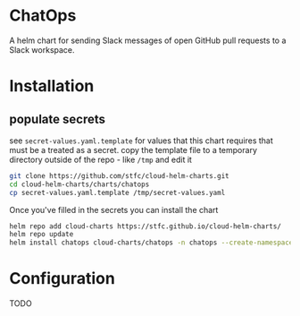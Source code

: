 # ChatOps

A helm chart for sending Slack messages of open GitHub pull requests to a Slack workspace.
 
# Installation

## populate secrets

see `secret-values.yaml.template` for values that this chart requires that must be a treated as a secret.
copy the template file to a temporary directory outside of the repo - like `/tmp` and edit it

```bash
git clone https://github.com/stfc/cloud-helm-charts.git
cd cloud-helm-charts/charts/chatops
cp secret-values.yaml.template /tmp/secret-values.yaml
```

Once you've filled in the secrets you can install the chart

```bash
helm repo add cloud-charts https://stfc.github.io/cloud-helm-charts/
helm repo update
helm install chatops cloud-charts/chatops -n chatops --create-namespace -f /tmp/secret-values.yaml
```

# Configuration

TODO